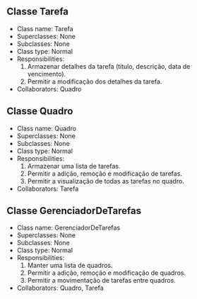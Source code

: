 ## Classe Tarefa

- Class name: Tarefa
- Superclasses: None
- Subclasses: None
- Class type: Normal
- Responsibilities:
    1. Armazenar detalhes da tarefa (título, descrição, data de vencimento).
    2. Permitir a modificação dos detalhes da tarefa.
- Collaborators: Quadro

## Classe Quadro

- Class name: Quadro
- Superclasses: None
- Subclasses: None
- Class type: Normal
- Responsibilities:
    1. Armazenar uma lista de tarefas.
    2. Permitir a adição, remoção e modificação de tarefas.
    3. Permitir a visualização de todas as tarefas no quadro.
- Collaborators: Tarefa

## Classe GerenciadorDeTarefas

- Class name: GerenciadorDeTarefas
- Superclasses: None
- Subclasses: None
- Class type: Normal
- Responsibilities:
    1. Manter uma lista de quadros.
    2. Permitir a adição, remoção e modificação de quadros.
    2. Permitir a movimentação de tarefas entre quadros.
- Collaborators: Quadro, Tarefa
